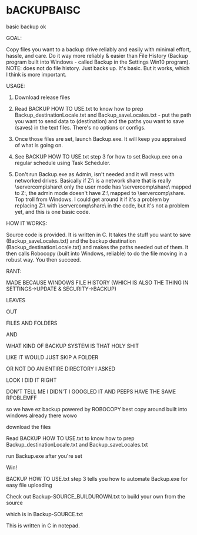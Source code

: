 # bACKUPBAISC
basic backup ok


GOAL: 

Copy files you want to a backup drive reliably and easily with minimal effort, hassle, and care. Do it way more reliably & easier than File History (Backup program built into Windows - called Backup in the Settings Win10 program). NOTE: does not do file history. Just backs up. It's basic. But it works, which I think is more important.


USAGE: 

1. Download release files


2. Read BACKUP HOW TO USE.txt to know how to prep Backup_destinationLocale.txt and Backup_saveLocales.txt - put the path you want to send data to (destination) and the paths you want to save (saves) in the text files. There's no options or configs.


3. Once those files are set, launch Backup.exe. It will keep you appraised of what is going on.


4. See BACKUP HOW TO USE.txt step 3 for how to set Backup.exe on a regular schedule using Task Scheduler.

5. Don't run Backup.exe as Admin, isn't needed and it will mess with networked drives. Basically if Z:\ is a network share that is really \\servercomp\share\ only the user mode has \\servercomp\share\ mapped to Z:\, the admin mode doesn't have Z:\ mapped to \\servercomp\share\. Top troll from Windows. I could get around it if it's a problem by replacing Z:\ with \\servercomp\share\ in the code, but it's not a problem yet, and this is one basic code.


HOW IT WORKS:

Source code is provided. It is written in C. It takes the stuff you want to save (Backup_saveLocales.txt) and the backup destination (Backup_destinationLocale.txt) and makes the paths needed out of them. It then calls Robocopy (built into Windows, reliable) to do the file moving in a robust way. You then succeed.


RANT:


MADE BECAUSE WINDOWS FILE HISTORY (WHICH IS ALSO THE THING IN SETTINGS->UPDATE & SECURITY->BACKUP)

LEAVES

OUT

FILES AND FOLDERS

AND 

WHAT KIND OF BACKUP SYSTEM IS THAT HOLY SHIT

LIKE IT WOULD JUST SKIP A FOLDER

OR NOT DO AN ENTIRE DIRECTORY I ASKED

LOOK I DID IT RIGHT

DON'T TELL ME I DIDN'T I GOOGLED IT AND PEEPS HAVE THE SAME RPOBLEMFF


so we have ez backup powered by ROBOCOPY best copy around built into windows already there wowo


download the files


Read BACKUP HOW TO USE.txt to know how to prep Backup_destinationLocale.txt and Backup_saveLocales.txt

run Backup.exe after you're set

Win!

BACKUP HOW TO USE.txt step 3 tells you how to automate Backup.exe for easy file uploading


Check out Backup-SOURCE_BUILDUROWN.txt to build your own from the source

which is in Backup-SOURCE.txt

This is written in C in notepad.
